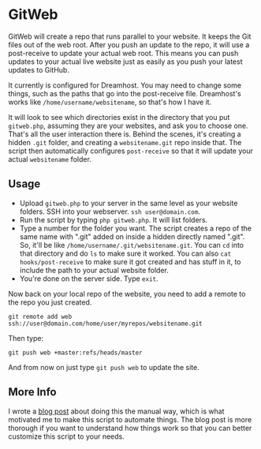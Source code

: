 GitWeb
=========

GitWeb will create a repo that runs parallel to your website. It keeps the Git files out of the web root.  After you push an update to the repo, it will use a post-receive to update your actual web root.  This means you can push updates to your actual live website just as easily as you push your latest updates to GitHub.

It currently is configured for Dreamhost. You may need to change some things, such as the paths that go into the post-receive file. Dreamhost's works like `/home/username/websitename`, so that's how I have it.

It will look to see which directories exist in the directory that you put `gitweb.php`, assuming they are your websites, and ask you to choose one.  That's all the user interaction there is.  Behind the scenes, it's creating a hidden `.git` folder, and creating a `websitename.git` repo inside that. The script then automatically configures `post-receive` so that it will update your actual `websitename` folder.

Usage
-----------

 - Upload `gitweb.php` to your server in the same level as your website folders.  SSH into your webserver. `ssh user@domain.com`.
 - Run the script by typing `php gitweb.php`. It will list folders.
 - Type a number for the folder you want. The script creates a repo of the same name with ".git" added on inside a hidden directly named ".git". So, it'll be like `/home/username/.git/websitename.git`.  You can `cd` into that directory and do `ls` to make sure it worked.  You can also `cat hooks/post-receive` to make sure it got created and has stuff in it, to include the path to your actual website folder.
 - You're done on the server side. Type `exit`.

Now back on your local repo of the website, you need to add a remote to the repo you just created.
```
git remote add web ssh://user@domain.com/home/user/myrepos/websitename.git
```
Then type:
```
git push web +master:refs/heads/master
```
And from now on just type `git push web` to update the site.

More Info
-------
I wrote a [blog post](http://www.scottpigeon.com/setting-up-ssh-and-git-on-dreamhost/) about doing this the manual way, which is what motivated me to make this script to automate things. The blog post is more thorough if you want to understand how things work so that you can better customize this script to your needs.
